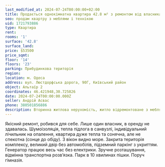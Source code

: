 ```yaml
---
last_modified_at: 2024-07-24T00:00:00+02:00
title: Продається однокімнатна квартира 42.8 м² з ремонтом від власника на Люстдорфській дорозі
seo: продам квартру з меблями і технікою
uid: 1721793886
type: Квартира
rent:
rooms: '1'
surface: '42.8'
surface_land:
price: $53500
price_sqmt:
floor: '14'
floors: '23'
parking: Прибудинкова територія
region:
location: м. Одеса
address: вул. Люстдорфська дорога, 90Г, Київський район
object: Альтаїр 2
coordinates: 46.421948,30.725826
date: 2024-07-24T00:00:00.000Z
seller: Андрій Асвас
phone: 380501856886
description: Вторинна житлова нерухомість, житло відремонтоване з меблями і технікою, придатне і готове для проживання
---
```


Якісний ремонт, робився для себе. Лише один власник, в оренду не здавалась. Шумоізоляція, тепла підлога в санвузлі, індивідуальний лічильник на опалення, квартира дуже тепла та сонячна, але не спекотна (сонце до обіду). З вікон видно море. Закрита територія комплексу, великий двір без автомобілів, підземний паркінг з укриттям. Генератор працює весь час без електрики. Зручне розташування, відмінна транспортна розвʼязка. Парк в 10 хвилинах пішки. Поруч гімназія.
